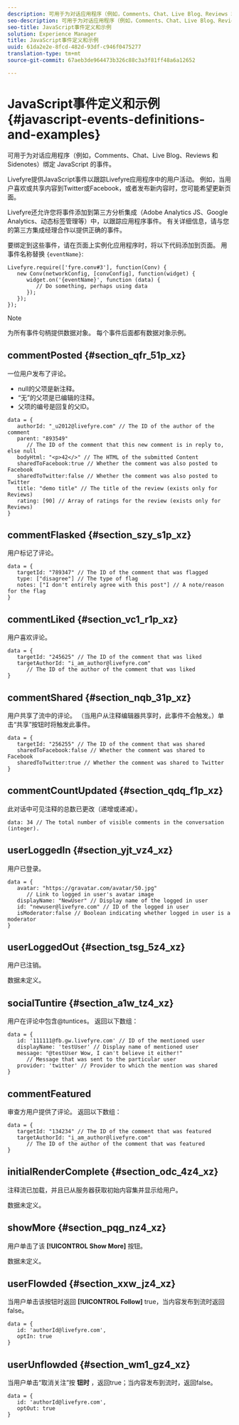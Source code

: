```yaml
---
description: 可用于为对话应用程序（例如，Comments、Chat、Live Blog、Reviews 和 Sidenotes）绑定 JavaScript 的事件。
seo-description: 可用于为对话应用程序（例如，Comments、Chat、Live Blog、Reviews 和 Sidenotes）绑定 JavaScript 的事件。
seo-title: JavaScript事件定义和示例
solution: Experience Manager
title: JavaScript事件定义和示例
uuid: 61da2e2e-8fcd-482d-93df-c946f0475277
translation-type: tm+mt
source-git-commit: 67aeb3de964473b326c88c3a3f81ff48a6a12652

---
```



# JavaScript事件定义和示例{#javascript-events-definitions-and-examples}

可用于为对话应用程序（例如，Comments、Chat、Live Blog、Reviews 和 Sidenotes）绑定 JavaScript 的事件。

Livefyre提供JavaScript事件以跟踪Livefyre应用程序中的用户活动。 例如，当用户喜欢或共享内容到Twitter或Facebook，或者发布新内容时，您可能希望更新页面。

Livefyre还允许您将事件添加到第三方分析集成（Adobe Analytics JS、Google Analytics、动态标签管理等）中，以跟踪应用程序事件。 有关详细信息，请与您的第三方集成经理合作以提供正确的事件。

要绑定到这些事件，请在页面上实例化应用程序时，将以下代码添加到页面。 用事件名称替换 `{eventName}`:

```
Livefyre.require(['fyre.conv#3'], function(Conv) { 
   new Conv(networkConfig, [convConfig], function(widget) { 
      widget.on('{eventName}', function (data) { 
         // Do something, perhaps using data 
      }); 
   }); 
});
```

>[!NOTE]
>
>为所有事件句柄提供数据对象。 每个事件后面都有数据对象示例。

## commentPosted {#section_qfr_51p_xz}

一位用户发布了评论。

* null的父项是新注释。
* “无”的父项是已编辑的注释。
* 父项的编号是回复的父ID。

```
data = { 
   authorId: "_u2012@livefyre.com" // The ID of the author of the comment  
   parent: "893549"  
      // The ID of the comment that this new comment is in reply to, else null 
   bodyHtml: "<p>42</>" // The HTML of the submitted Content 
   sharedToFacebook:true // Whether the comment was also posted to Facebook 
   sharedToTwitter:false // Whether the comment was also posted to Twitter 
   title: "demo title" // The title of the review (exists only for Reviews) 
   rating: [90] // Array of ratings for the review (exists only for Reviews) 
} 
```

## commentFlasked {#section_szy_s1p_xz}

用户标记了评论。

```
data = { 
   targetId: "789347" // The ID of the comment that was flagged 
   type: ["disagree"] // The type of flag 
   notes: ["I don't entirely agree with this post"] // A note/reason for the flag 
}
```

## commentLiked {#section_vc1_r1p_xz}

用户喜欢评论。

```
data = { 
   targetId: "245625" // The ID of the comment that was liked 
   targetAuthorId: "i_am_author@livefyre.com"  
      // The ID of the author of the comment that was liked 
} 
```

## commentShared {#section_nqb_31p_xz}

用户共享了流中的评论。 （当用户从注释编辑器共享时，此事件不会触发。）单击“共享”按钮时将触发此事件。

```
data = { 
   targetId: "256255" // The ID of the comment that was shared 
   sharedToFacebook:false // Whether the comment was shared to Facebook 
   sharedToTwitter:true // Whether the comment was shared to Twitter 
}
```

## commentCountUpdated {#section_qdq_f1p_xz}

此对话中可见注释的总数已更改（递增或递减）。

```
data: 34 // The total number of visible comments in the conversation (integer). 
```

## userLoggedIn {#section_yjt_vz4_xz}

用户已登录。

```
data = { 
   avatar: "https://gravatar.com/avatar/50.jpg"  
      // Link to logged in user's avatar image 
   displayName: "NewUser" // Display name of the logged in user 
   id: "newuser@livefyre.com" // ID of the logged in user 
   isModerator:false // Boolean indicating whether logged in user is a moderator 
}
```

## userLoggedOut {#section_tsg_5z4_xz}

用户已注销。

数据未定义。

## socialTuntire {#section_a1w_tz4_xz}

用户在评论中包含@tuntices。 返回以下数组：

```
data = { 
   id: '111111@fb.gw.livefyre.com' // ID of the mentioned user 
   displayName: 'testUser' // Display name of mentioned user 
   message: "@testUser Wow, I can't believe it either!"  
      // Message that was sent to the particular user 
   provider: 'twitter' // Provider to which the mention was shared 
} 
```

## commentFeatured

审查方用户提供了评论。 返回以下数组：

```
data = { 
   targetId: "134234" // The ID of the comment that was featured 
   targetAuthorId: "i_am_author@livefyre.com"  
      // The ID of the author of the comment that was featured 
}
```

## initialRenderComplete {#section_odc_4z4_xz}

注释流已加载，并且已从服务器获取初始内容集并显示给用户。

数据未定义。

## showMore {#section_pqg_nz4_xz}

用户单击了该 **[!UICONTROL Show More]** 按钮。

数据未定义。

## userFlowded {#section_xxw_jz4_xz}

当用户单击该按钮时返回 **[!UICONTROL Follow]** true，当内容发布到流时返回false。

```
data = { 
   id: 'authorId@livefyre.com', 
   optIn: true 
}
```

## userUnflowded {#section_wm1_gz4_xz}

当用户单击“取消关注”按 **钮时** ，返回true；当内容发布到流时，返回false。

```
data = { 
   id: 'authorId@livefyre.com', 
   optOut: true 
}
```

